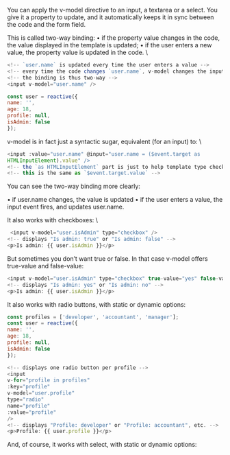 You can apply the v-model directive to an input, a textarea or a select. You give it a property to
update, and it automatically keeps it in sync between the code and the form field.

This is called two-way binding:
• if the property value changes in the code, the value displayed in the template is updated;
• if the user enters a new value, the property value is updated in the code.
\
```js
<!-- `user.name` is updated every time the user enters a value -->
<!-- every time the code changes `user.name`, v-model changes the input value -->
<!-- the binding is thus two-way -->
<input v-model="user.name" />
```

```js
const user = reactive({
name: '',
age: 18,
profile: null,
isAdmin: false
});
```

v-model is in fact just a syntactic sugar, equivalent (for an input) to:
\
```js
<input :value="user.name" @input="user.name = ($event.target as
HTMLInputElement).value" />
<!-- the `as HTMLInputElement` part is just to help template type checking tools -->
<!-- this is the same as `$event.target.value` -->
```


You can see the two-way binding more clearly:

• if user.name changes, the value is updated
• if the user enters a value, the input event fires, and updates user.name.

It also works with checkboxes:
\
```js
 <input v-model="user.isAdmin" type="checkbox" />
<!-- displays "Is admin: true" or "Is admin: false" -->
<p>Is admin: {{ user.isAdmin }}</p>
```

But sometimes you don’t want true or false. In that case v-model offers true-value and false-value:

```js
<input v-model="user.isAdmin" type="checkbox" true-value="yes" false-value="no" />
<!-- displays "Is admin: yes" or "Is admin: no" -->
<p>Is admin: {{ user.isAdmin }}</p>
```

It also works with radio buttons, with static or dynamic options:

```js
const profiles = ['developer', 'accountant', 'manager'];
const user = reactive({
name: '',
age: 18,
profile: null,
isAdmin: false
});
```

```js
<!-- displays one radio button per profile -->
<input
v-for="profile in profiles"
:key="profile"
v-model="user.profile"
type="radio"
name="profile"
:value="profile"
/>
<!-- displays "Profile: developer" or "Profile: accountant", etc. -->
<p>Profile: {{ user.profile }}</p>
```

And, of course, it works with select, with static or dynamic options:



